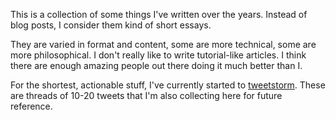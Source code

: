 This is a collection of some things I've written over the years. Instead of blog posts, I consider them kind of short essays.

They are varied in format and content, some are more technical, some are more philosophical. I don't really like to write
tutorial-like articles. I think there are enough amazing people out there doing it much better than I.

For the shortest, actionable stuff, I've currently started to [tweetstorm](./tweetstorms). 
These are threads of 10-20 tweets that I'm also collecting here for future reference.
